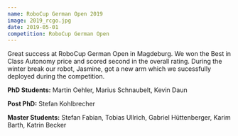 ```yaml
---
name: RoboCup German Open 2019
image: 2019_rcgo.jpg
date: 2019-05-01
competition: RoboCup German Open
---
```

Great success at RoboCup German Open in Magdeburg. We won the Best in Class Autonomy price and scored second in the overall rating.
During the winter break our robot, Jasmine, got a new arm which we sucessfully deployed during the competition.

**PhD Students:** Martin Oehler, Marius Schnaubelt, Kevin Daun

**Post PhD:** Stefan Kohlbrecher

**Master Students:** Stefan Fabian, Tobias Ullrich, Gabriel Hüttenberger, Karim Barth, Katrin Becker 